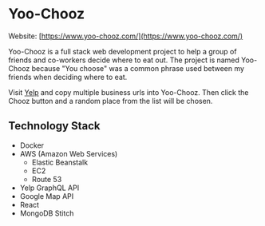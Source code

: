 Yoo-Chooz
==========
Website: [https://www.yoo-chooz.com/](https://www.yoo-chooz.com/)

Yoo-Chooz is a full stack web development project to help a group of friends and co-workers decide where to eat out. The project is named Yoo-Chooz because "You choose" was a common phrase used between my friends when deciding where to eat.

Visit [Yelp](https://www.yelp.com) and copy multiple business urls into Yoo-Chooz. Then click the Chooz button and a random place from the list will be chosen.

Technology Stack
-----------------
* Docker
* AWS (Amazon Web Services)
    * Elastic Beanstalk
    * EC2
    * Route 53
* Yelp GraphQL API
* Google Map API
* React
* MongoDB Stitch
